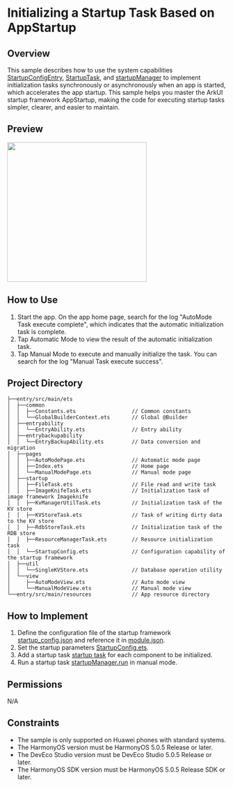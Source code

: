 # Initializing a Startup Task Based on AppStartup

## Overview

This sample describes how to use the system capabilities [StartupConfigEntry](https://developer.huawei.com/consumer/en/doc/harmonyos-references/js-apis-app-appstartup-startupconfig), [StartupTask](https://developer.huawei.com/consumer/en/doc/harmonyos-references/js-apis-app-appstartup-startuptask), and [startupManager](https://developer.huawei.com/consumer/en/doc/harmonyos-references/js-apis-app-appstartup-startupmanager) to implement initialization tasks synchronously or asynchronously when an app is started, which accelerates the app startup. This sample helps you master the ArkUI startup framework AppStartup, making the code for executing startup tasks simpler, clearer, and easier to maintain.

## Preview
<img src="screenshots/device/startWork.en.gif" width=320>

## How to Use

1. Start the app. On the app home page, search for the log "AutoMode Task execute complete", which indicates that the automatic initialization task is complete.
2. Tap Automatic Mode to view the result of the automatic initialization task.
3. Tap Manual Mode to execute and manually initialize the task. You can search for the log "Manual Task execute success".

## Project Directory

```
├──entry/src/main/ets
│  ├──common
│  │  ├──Constants.ets                  // Common constants
│  │  └──GlobalBuilderContext.ets       // Global @Builder
│  ├──entryability
│  │  └──EntryAbility.ets               // Entry ability
│  ├──entrybackupability
│  │  └──EntryBackupAbility.ets         // Data conversion and migration
│  ├──pages
│  │  ├──AutoModePage.ets               // Automatic mode page
│  │  ├──Index.ets                      // Home page
│  │  └──ManualModePage.ets             // Manual mode page
│  ├──startup
│  │  ├──FileTask.ets                   // File read and write task
│  │  ├──ImageKnifeTask.ets             // Initialization task of image framework Imageknife
│  │  ├──KvManagerUtilTask.ets          // Initialization task of the KV store
│  │  ├──KVStoreTask.ets                // Task of writing dirty data to the KV store
│  │  ├──RdbStoreTask.ets               // Initialization task of the RDB store
│  │  ├──ResourceManagerTask.ets        // Resource initialization task
│  │  └──StartupConfig.ets              // Configuration capability of the startup framework
│  ├──util
│  │  └──SingleKVStore.ets              // Database operation utility
│  └──view
│     ├──AutoModeView.ets               // Auto mode view
│     └──ManualModeView.ets             // Manual mode view
└──entry/src/main/resources             // App resource directory
```

## How to Implement

1. Define the configuration file of the startup framework [startup_config.json](entry/src/main/resources/base/profile/startup_config.json) and reference it in [module.json](entry/src/main/module.json5).
2. Set the startup parameters [StartupConfig.ets](entry/src/main/ets/startup/StartupConfig.ets).
3. Add a startup task [startup task](entry/src/main/ets/startup) for each component to be initialized.
4. Run a startup task [startupManager.run](entry/src/main/ets/pages/Index.ets) in manual mode.

## Permissions

N/A

## Constraints

* The sample is only supported on Huawei phones with standard systems.
* The HarmonyOS version must be HarmonyOS 5.0.5 Release or later.
* The DevEco Studio version must be DevEco Studio 5.0.5 Release or later.
* The HarmonyOS SDK version must be HarmonyOS 5.0.5 Release SDK or later.
